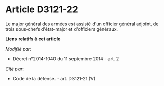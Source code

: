 # Article D3121-22

Le major général des armées est assisté d'un officier général adjoint, de trois sous-chefs d'état-major et d'officiers
généraux.

**Liens relatifs à cet article**

_Modifié par_:

  - Décret n°2014-1040 du 11 septembre 2014 - art. 2

_Cité par_:

  - Code de la défense. - art. D3121-21 (V)
